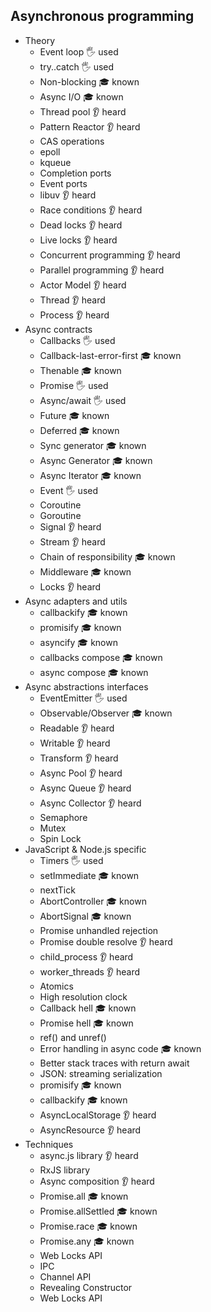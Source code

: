 ## Asynchronous programming

- Theory
  - Event loop 🖐️ used
  - try..catch 🖐️ used
  - Non-blocking 🎓 known
  - Async I/O 🎓 known
  - Thread pool 👂 heard
  - Pattern Reactor 👂 heard
  - CAS operations
  - epoll
  - kqueue
  - Completion ports
  - Event ports
  - libuv 👂 heard
  - Race conditions 👂 heard
  - Dead locks 👂 heard
  - Live locks 👂 heard
  - Concurrent programming 👂 heard
  - Parallel programming 👂 heard
  - Actor Model 👂 heard
  - Thread 👂 heard
  - Process 👂 heard
- Async contracts
  - Callbacks 🖐️ used
  - Callback-last-error-first 🎓 known
  - Thenable 🎓 known
  - Promise 🖐️ used
  - Async/await 🖐️ used
  - Future 🎓 known
  - Deferred 🎓 known
  - Sync generator 🎓 known
  - Async Generator 🎓 known
  - Async Iterator 🎓 known
  - Event 🖐️ used
  - Coroutine
  - Goroutine
  - Signal 👂 heard
  - Stream 👂 heard
  - Chain of responsibility 🎓 known
  - Middleware 🎓 known
  - Locks 👂 heard
- Async adapters and utils
  - callbackify 🎓 known
  - promisify 🎓 known
  - asyncify 🎓 known
  - callbacks compose 🎓 known
  - async compose 🎓 known
- Async abstractions interfaces
  - EventEmitter 🖐️ used
  - Observable/Observer 🎓 known
  - Readable 👂 heard
  - Writable 👂 heard
  - Transform 👂 heard
  - Async Pool 👂 heard
  - Async Queue 👂 heard
  - Async Collector 👂 heard
  - Semaphore
  - Mutex
  - Spin Lock
- JavaScript & Node.js specific
  - Timers 🖐️ used
  - setImmediate 🎓 known
  - nextTick
  - AbortController 🎓 known
  - AbortSignal 🎓 known
  - Promise unhandled rejection
  - Promise double resolve 👂 heard
  - child_process 👂 heard
  - worker_threads 👂 heard
  - Atomics
  - High resolution clock
  - Callback hell 🎓 known
  - Promise hell 🎓 known
  - ref() and unref()
  - Error handling in async code 🎓 known
  - Better stack traces with return await
  - JSON: streaming serialization
  - promisify 🎓 known
  - callbackify 🎓 known
  - AsyncLocalStorage 👂 heard
  - AsyncResource 👂 heard
- Techniques
  - async.js library 👂 heard
  - RxJS library
  - Async composition 👂 heard
  - Promise.all 🎓 known
  - Promise.allSettled 🎓 known
  - Promise.race 🎓 known
  - Promise.any 🎓 known
  - Web Locks API
  - IPC
  - Channel API
  - Revealing Constructor
  - Web Locks API
